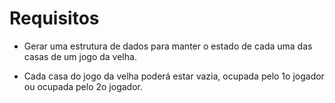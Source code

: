 
# Requisitos



* Gerar uma estrutura de dados para manter o estado de cada uma das casas de um jogo da velha.


* Cada casa do jogo da velha poderá estar vazia, ocupada pelo 1o jogador ou ocupada pelo 2o 
jogador.
